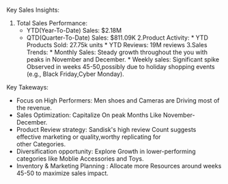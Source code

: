 Key Sales Insights:
  1. Total Sales Performance:
     * YTD(Year-To-Date) Sales: $2.18M
     * QTD(Quarter-To-Date) Sales: $811.09K
  2.Product Activity:
    * YTD Products Sold: 27.75k units
    * YTD Reviews: 19M reviews
  3.Sales Trends:
    * Monthly Sales: Steady growth throughout the you with peaks in November and December.
    * Weekly sales: Significant spike Observed in weeks 45-50,possibly due to holiday shopping events
      (e.g., Black Friday,Cyber Monday).


Key Takeways:
  *  Focus on High Performers: Men shoes and Cameras are Driving most of the revenue.
  *  Sales Optimization: Capitalize On peak Months Like November- December.
  *  Product Review strategy: Sandisk's high review Count suggests effective marketing or quality,worthy replicating for            
     other Categories.  
  *  Diversification opportunity: Explore Growth in lower-performing categories like Moblie Accessories and Toys.
  *  Inventory & Marketing Planning : Allocate more Resources around weeks 45-50 to maximize sales impact.

